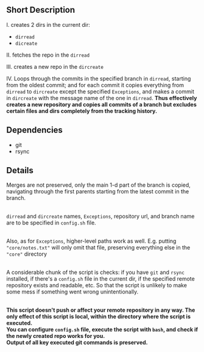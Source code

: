 ## Short Description
I. creates 2 dirs in the current dir:
  - `dirread`
  - `dicreate`

 II. fetches the repo in the `dirread`
 
 III. creates a new repo in the `dircreate`
 
IV. Loops through the commits in the specified branch in `dirread`, starting from the oldest commit; and for each commit it copies everything from `dirread` to `dircreate` except the specified `Exceptions`, and makes a commit in `dircreate` with the message name of the one in `dirread`.
**Thus effectively creates a new repository and copies all commits of a branch but excludes certain files and dirs completely from the tracking history.**

## Dependencies
 - git
 - rsync
 
## Details
Merges are not preserved, only the main 1-d part of the branch is copied, navigating through the first parents starting from the latest commit in the branch.

<br>`dirread` and `dircreate` names, `Exceptions`, repository url, and branch name are to be specified in `config.sh` file.

<br>Also, as for `Exceptions`, higher-level paths work as well. E.g. putting `"core/notes.txt"` will only omit that file, preserving everything else in the `"core"` directory

<br>A considerable chunk of the script is checks: if you have `git` and `rsync` installed, if there's a `config.sh` file in the current dir, if the specified remote repository exists and readable, etc. So that the script is unlikely to make some mess if something went wrong unintentionally.

<br>**This script doesn't push or affect your remote repository in any way. The only effect of this script is local, within the directory where the script is executed.
<br>You can configure `config.sh` file, execute the script with `bash`, and check if the newly created repo works for you.
<br>Output of all key executed git commands is preserved.**

